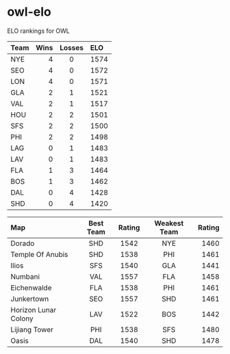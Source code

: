 # owl-elo

ELO rankings for OWL

Team|Wins|Losses|ELO
:---|---:|:----:|:--
NYE|4|0|1574
SEO|4|0|1572
LON|4|0|1571
GLA|2|1|1521
VAL|2|1|1517
HOU|2|2|1501
SFS|2|2|1500
PHI|2|2|1498
LAG|0|1|1483
LAV|0|1|1483
FLA|1|3|1464
BOS|1|3|1462
DAL|0|4|1428
SHD|0|4|1420

Map|Best Team|Rating|Weakest Team|Rating
:--|:-------:|:----:|:----------:|-----:
Dorado|SHD|1542|NYE|1460
Temple Of Anubis|SHD|1538|PHI|1461
Ilios|SFS|1540|GLA|1441
Numbani|VAL|1557|FLA|1458
Eichenwalde|FLA|1538|PHI|1461
Junkertown|SEO|1557|SHD|1461
Horizon Lunar Colony|LAV|1522|BOS|1442
Lijiang Tower|PHI|1538|SFS|1480
Oasis|DAL|1540|SHD|1478
